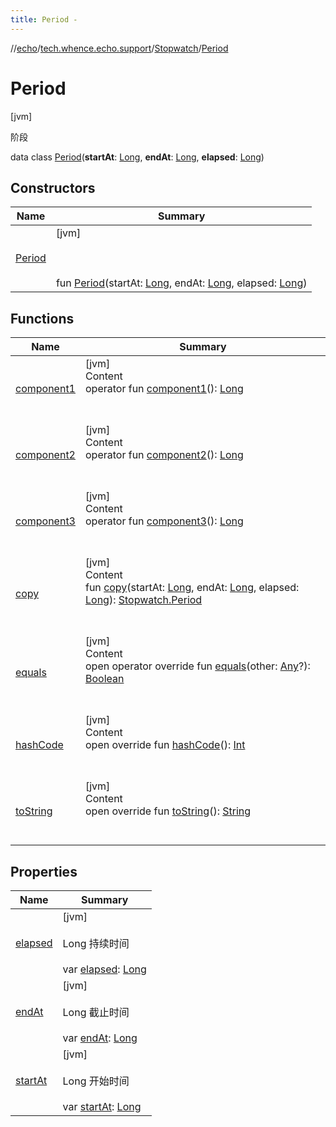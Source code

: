 ```yaml
---
title: Period -
---
```

//[echo](../../../index.md)/[tech.whence.echo.support](../../index.md)/[Stopwatch](../index.md)/[Period](index.md)



# Period  
 [jvm] 

阶段

data class [Period](index.md)(**startAt**: [Long](https://kotlinlang.org/api/latest/jvm/stdlib/kotlin/-long/index.html), **endAt**: [Long](https://kotlinlang.org/api/latest/jvm/stdlib/kotlin/-long/index.html), **elapsed**: [Long](https://kotlinlang.org/api/latest/jvm/stdlib/kotlin/-long/index.html))   


## Constructors  
  
|  Name|  Summary| 
|---|---|
| [Period](-period.md)|  [jvm] <br><br><br><br>fun [Period](-period.md)(startAt: [Long](https://kotlinlang.org/api/latest/jvm/stdlib/kotlin/-long/index.html), endAt: [Long](https://kotlinlang.org/api/latest/jvm/stdlib/kotlin/-long/index.html), elapsed: [Long](https://kotlinlang.org/api/latest/jvm/stdlib/kotlin/-long/index.html))   <br>


## Functions  
  
|  Name|  Summary| 
|---|---|
| [component1](component1.md)| [jvm]  <br>Content  <br>operator fun [component1](component1.md)(): [Long](https://kotlinlang.org/api/latest/jvm/stdlib/kotlin/-long/index.html)  <br><br><br>
| [component2](component2.md)| [jvm]  <br>Content  <br>operator fun [component2](component2.md)(): [Long](https://kotlinlang.org/api/latest/jvm/stdlib/kotlin/-long/index.html)  <br><br><br>
| [component3](component3.md)| [jvm]  <br>Content  <br>operator fun [component3](component3.md)(): [Long](https://kotlinlang.org/api/latest/jvm/stdlib/kotlin/-long/index.html)  <br><br><br>
| [copy](copy.md)| [jvm]  <br>Content  <br>fun [copy](copy.md)(startAt: [Long](https://kotlinlang.org/api/latest/jvm/stdlib/kotlin/-long/index.html), endAt: [Long](https://kotlinlang.org/api/latest/jvm/stdlib/kotlin/-long/index.html), elapsed: [Long](https://kotlinlang.org/api/latest/jvm/stdlib/kotlin/-long/index.html)): [Stopwatch.Period](index.md)  <br><br><br>
| [equals](../../../tech.whence.echo.webclient.response.exception/-response-unrecognized-exception/index.md#kotlin/Any/equals/#kotlin.Any?/PointingToDeclaration/)| [jvm]  <br>Content  <br>open operator override fun [equals](../../../tech.whence.echo.webclient.response.exception/-response-unrecognized-exception/index.md#kotlin/Any/equals/#kotlin.Any?/PointingToDeclaration/)(other: [Any](https://kotlinlang.org/api/latest/jvm/stdlib/kotlin/-any/index.html)?): [Boolean](https://kotlinlang.org/api/latest/jvm/stdlib/kotlin/-boolean/index.html)  <br><br><br>
| [hashCode](../../../tech.whence.echo.webclient.response.exception/-response-unrecognized-exception/index.md#kotlin/Any/hashCode/#/PointingToDeclaration/)| [jvm]  <br>Content  <br>open override fun [hashCode](../../../tech.whence.echo.webclient.response.exception/-response-unrecognized-exception/index.md#kotlin/Any/hashCode/#/PointingToDeclaration/)(): [Int](https://kotlinlang.org/api/latest/jvm/stdlib/kotlin/-int/index.html)  <br><br><br>
| [toString](../../../tech.whence.echo.webclient.response.exception/-response-unrecognized-exception/index.md#kotlin/Any/toString/#/PointingToDeclaration/)| [jvm]  <br>Content  <br>open override fun [toString](../../../tech.whence.echo.webclient.response.exception/-response-unrecognized-exception/index.md#kotlin/Any/toString/#/PointingToDeclaration/)(): [String](https://kotlinlang.org/api/latest/jvm/stdlib/kotlin/-string/index.html)  <br><br><br>


## Properties  
  
|  Name|  Summary| 
|---|---|
| [elapsed](index.md#tech.whence.echo.support/Stopwatch.Period/elapsed/#/PointingToDeclaration/)|  [jvm] <br><br>Long 持续时间<br><br>var [elapsed](index.md#tech.whence.echo.support/Stopwatch.Period/elapsed/#/PointingToDeclaration/): [Long](https://kotlinlang.org/api/latest/jvm/stdlib/kotlin/-long/index.html)   <br>
| [endAt](index.md#tech.whence.echo.support/Stopwatch.Period/endAt/#/PointingToDeclaration/)|  [jvm] <br><br>Long 截止时间<br><br>var [endAt](index.md#tech.whence.echo.support/Stopwatch.Period/endAt/#/PointingToDeclaration/): [Long](https://kotlinlang.org/api/latest/jvm/stdlib/kotlin/-long/index.html)   <br>
| [startAt](index.md#tech.whence.echo.support/Stopwatch.Period/startAt/#/PointingToDeclaration/)|  [jvm] <br><br>Long 开始时间<br><br>var [startAt](index.md#tech.whence.echo.support/Stopwatch.Period/startAt/#/PointingToDeclaration/): [Long](https://kotlinlang.org/api/latest/jvm/stdlib/kotlin/-long/index.html)   <br>

